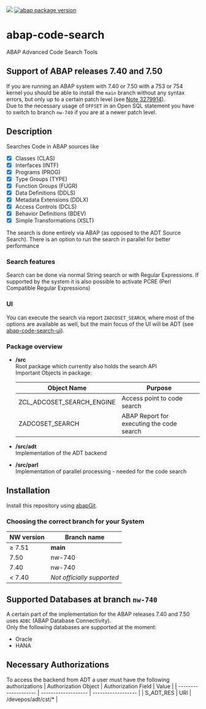 ![](https://img.shields.io/badge/ABAP-v7.40+-green)
[![abap package version](https://img.shields.io/endpoint?url=https://shield.abap.space/version-shield-json/github/DevEpos/abap-code-search-tools/src/zif_adcoset_version.intf.abap/version&label=version)](https://github/DevEpos/abap-code-search-tools/src/zif_adcoset_version.intf.abap)

# abap-code-search

ABAP Advanced Code Search Tools

## Support of ABAP releases 7.40 and 7.50

If you are running an ABAP system with 7.40 or 7.50 with a 753 or 754 kernel you should be able to install the `main` branch without any syntax errors, but only up to a certain patch level (see [Note 3279914](https://launchpad.support.sap.com/#/notes/3279914)).  
Due to the necessary usage of `OFFSET` in an Open SQL statement you have to switch to branch `nw-740` if you are at a newer patch level.  

## Description

Searches Code in ABAP sources like

- [X] Classes (CLAS)
- [X] Interfaces (INTF)
- [X] Programs (PROG)
- [X] Type Groups (TYPE)
- [X] Function Groups (FUGR)
- [X] Data Definitions (DDLS)
- [X] Metadata Extensions (DDLX)
- [X] Access Controls (DCLS)
- [X] Behavior Definitions (BDEV)
- [X] Simple Transformations (XSLT)

The search is done entirely via ABAP (as opposed to the ADT Source Search). There is an option to run the search in parallel for better performance

### Search features

Search can be done via normal String search or with Regular Expressions. If supported by the system it is also possible to activate PCRE (Perl Compatible Regular Expressions)

### UI

You can execute the search via report `ZADCOSET_SEARCH`, where most of the options are available as well, but the main focus of the UI will be ADT (see [abap-code-search-ui](http://github.com/DevEpos/abap-code-search-ui)).

### Package overview

- **/src**  
  Root package which currently also holds the search API  
  Important Objects in package:
  
  | Object Name               | Purpose                                   |
  | ------------------------- | ----------------------------------------- |
  | ZCL_ADCOSET_SEARCH_ENGINE | Access point to code search               |
  | ZADCOSET_SEARCH           | ABAP Report for executing the code search |
  
- **/src/adt**  
  Implementation of the ADT backend
  
- **/src/parl**  
  Implementation of parallel processing - needed for the code search

## Installation

Install this repository using [abapGit](https://github.com/abapGit/abapGit#abapgit).

### Choosing the correct branch for your System

| NW version   | Branch name                |
| ------------ | -------------------------- |
| &#8805; 7.51 | **main**                   |
| 7.50         | nw-740                     |
| 7.40         | nw-740                     |
| < 7.40       | *Not officially supported* |

## Supported Databases at branch `nw-740`

A certain part of the implementation for the ABAP releases 7.40 and 7.50 uses `ADBC` (ABAP Database Connectivity).  
Only the following databases are supported at the moment:

- Oracle
- HANA

## Necessary Authorizations

To access the backend from ADT a user must have the following authorizations
| Authorization Object | Authorization Field | Value              |
| -------------------- | ------------------- | ------------------ |
| S_ADT_RES            | URI                 | /devepos/adt/cst/* |
